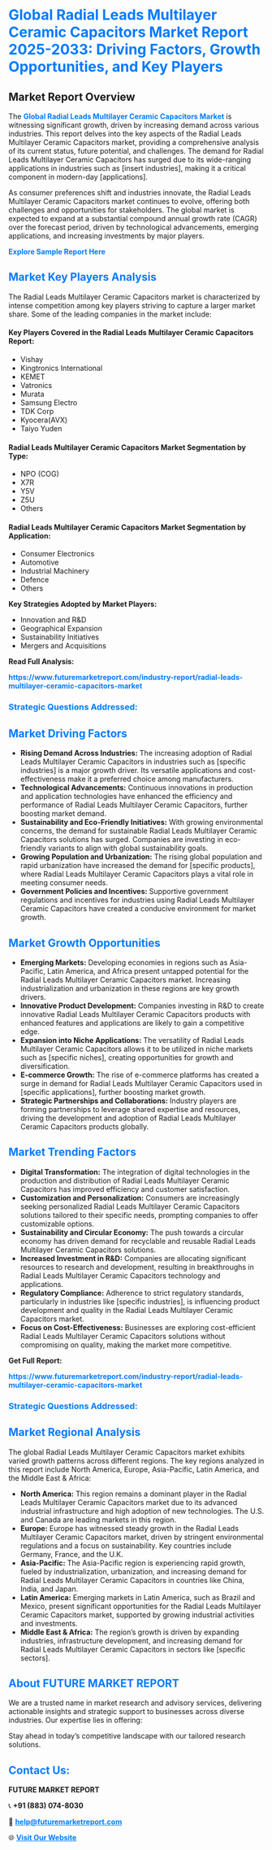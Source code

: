 <h1 style="color: #007BFF;">Global Radial Leads Multilayer Ceramic Capacitors Market Report 2025-2033: Driving Factors, Growth Opportunities, and Key Players</h1>

<section id="overview">
<h2>Market Report Overview</h2>
<p>The <a href="https://www.futuremarketreport.com/industry-report/radial-leads-multilayer-ceramic-capacitors-market" style="color: #007BFF; text-decoration: none;"><strong>Global Radial Leads Multilayer Ceramic Capacitors Market</strong></a> is witnessing significant growth, driven by increasing demand across various industries. This report delves into the key aspects of the Radial Leads Multilayer Ceramic Capacitors market, providing a comprehensive analysis of its current status, future potential, and challenges. The demand for Radial Leads Multilayer Ceramic Capacitors has surged due to its wide-ranging applications in industries such as [insert industries], making it a critical component in modern-day [applications].</p>
<p>As consumer preferences shift and industries innovate, the Radial Leads Multilayer Ceramic Capacitors market continues to evolve, offering both challenges and opportunities for stakeholders. The global market is expected to expand at a substantial compound annual growth rate (CAGR) over the forecast period, driven by technological advancements, emerging applications, and increasing investments by major players.</p>
</section>

<section id="overview">
<p><a href="https://www.futuremarketreport.com/request-sample/reportId=86607" style="color: #007BFF; text-decoration: none;"><strong>Explore Sample Report Here</strong></a></p>
</section>

<section id="key-players">
<h2 style="color: #007BFF;">Market Key Players Analysis</h2>
<p>The Radial Leads Multilayer Ceramic Capacitors market is characterized by intense competition among key players striving to capture a larger market share. Some of the leading companies in the market include:</p>
<h4>Key Players Covered in the Radial Leads Multilayer Ceramic Capacitors Report:</h4>
<ul><li>Vishay</li><li>Kingtronics International</li><li>KEMET</li><li>Vatronics</li><li>Murata</li><li>Samsung Electro</li><li>TDK Corp</li><li>Kyocera(AVX)</li><li>Taiyo Yuden</li></ul>
<h4>Radial Leads Multilayer Ceramic Capacitors Market Segmentation by Type:</h4>
<ul><li>NPO (COG)</li><li>X7R</li><li>Y5V</li><li>Z5U</li><li>Others</li></ul>

<h4>Radial Leads Multilayer Ceramic Capacitors Market Segmentation by Application:</h4>
<ul><li>Consumer Electronics</li><li>Automotive</li><li>Industrial Machinery</li><li>Defence</li><li>Others</li></ul>
<p><strong>Key Strategies Adopted by Market Players:</strong></p>
<ul>
<li>Innovation and R&D</li>
<li>Geographical Expansion</li>
<li>Sustainability Initiatives</li>
<li>Mergers and Acquisitions</li>
</ul>
</section>

<section>
<p><strong>Read Full Analysis: </strong></p><a href="https://www.futuremarketreport.com/industry-report/radial-leads-multilayer-ceramic-capacitors-market" style="color: #007BFF; text-decoration: none;"><strong>https://www.futuremarketreport.com/industry-report/radial-leads-multilayer-ceramic-capacitors-market</strong></a>
<h3 style="color: #007BFF;">Strategic Questions Addressed:</h3>
</section>

<section id="driving-factors">
<h2 style="color: #007BFF;">Market Driving Factors</h2>
<ul>
<li><strong>Rising Demand Across Industries:</strong> The increasing adoption of Radial Leads Multilayer Ceramic Capacitors in industries such as [specific industries] is a major growth driver. Its versatile applications and cost-effectiveness make it a preferred choice among manufacturers.</li>
<li><strong>Technological Advancements:</strong> Continuous innovations in production and application technologies have enhanced the efficiency and performance of Radial Leads Multilayer Ceramic Capacitors, further boosting market demand.</li>
<li><strong>Sustainability and Eco-Friendly Initiatives:</strong> With growing environmental concerns, the demand for sustainable Radial Leads Multilayer Ceramic Capacitors solutions has surged. Companies are investing in eco-friendly variants to align with global sustainability goals.</li>
<li><strong>Growing Population and Urbanization:</strong> The rising global population and rapid urbanization have increased the demand for [specific products], where Radial Leads Multilayer Ceramic Capacitors plays a vital role in meeting consumer needs.</li>
<li><strong>Government Policies and Incentives:</strong> Supportive government regulations and incentives for industries using Radial Leads Multilayer Ceramic Capacitors have created a conducive environment for market growth.</li>
</ul>
</section>

<section id="growth-opportunities">
<h2 style="color: #007BFF;">Market Growth Opportunities</h2>
<ul>
<li><strong>Emerging Markets:</strong> Developing economies in regions such as Asia-Pacific, Latin America, and Africa present untapped potential for the Radial Leads Multilayer Ceramic Capacitors market. Increasing industrialization and urbanization in these regions are key growth drivers.</li>
<li><strong>Innovative Product Development:</strong> Companies investing in R&D to create innovative Radial Leads Multilayer Ceramic Capacitors products with enhanced features and applications are likely to gain a competitive edge.</li>
<li><strong>Expansion into Niche Applications:</strong> The versatility of Radial Leads Multilayer Ceramic Capacitors allows it to be utilized in niche markets such as [specific niches], creating opportunities for growth and diversification.</li>
<li><strong>E-commerce Growth:</strong> The rise of e-commerce platforms has created a surge in demand for Radial Leads Multilayer Ceramic Capacitors used in [specific applications], further boosting market growth.</li>
<li><strong>Strategic Partnerships and Collaborations:</strong> Industry players are forming partnerships to leverage shared expertise and resources, driving the development and adoption of Radial Leads Multilayer Ceramic Capacitors products globally.</li>
</ul>
</section>

<section id="trending-factors">
<h2 style="color: #007BFF;">Market Trending Factors</h2>
<ul>
<li><strong>Digital Transformation:</strong> The integration of digital technologies in the production and distribution of Radial Leads Multilayer Ceramic Capacitors has improved efficiency and customer satisfaction.</li>
<li><strong>Customization and Personalization:</strong> Consumers are increasingly seeking personalized Radial Leads Multilayer Ceramic Capacitors solutions tailored to their specific needs, prompting companies to offer customizable options.</li>
<li><strong>Sustainability and Circular Economy:</strong> The push towards a circular economy has driven demand for recyclable and reusable Radial Leads Multilayer Ceramic Capacitors solutions.</li>
<li><strong>Increased Investment in R&D:</strong> Companies are allocating significant resources to research and development, resulting in breakthroughs in Radial Leads Multilayer Ceramic Capacitors technology and applications.</li>
<li><strong>Regulatory Compliance:</strong> Adherence to strict regulatory standards, particularly in industries like [specific industries], is influencing product development and quality in the Radial Leads Multilayer Ceramic Capacitors market.</li>
<li><strong>Focus on Cost-Effectiveness:</strong> Businesses are exploring cost-efficient Radial Leads Multilayer Ceramic Capacitors solutions without compromising on quality, making the market more competitive.</li>
</ul>
</section>

<section>
<p><strong>Get Full Report: </strong></p><a href="https://www.futuremarketreport.com/industry-report/radial-leads-multilayer-ceramic-capacitors-market" style="color: #007BFF; text-decoration: none;"><strong>https://www.futuremarketreport.com/industry-report/radial-leads-multilayer-ceramic-capacitors-market</strong></a>
<h3 style="color: #007BFF;">Strategic Questions Addressed:</h3>
</section>


<section id="regional-analysis">
<h2 style="color: #007BFF;">Market Regional Analysis</h2>
<p>The global Radial Leads Multilayer Ceramic Capacitors market exhibits varied growth patterns across different regions. The key regions analyzed in this report include North America, Europe, Asia-Pacific, Latin America, and the Middle East & Africa:</p>
<ul>
<li><strong>North America:</strong> This region remains a dominant player in the Radial Leads Multilayer Ceramic Capacitors market due to its advanced industrial infrastructure and high adoption of new technologies. The U.S. and Canada are leading markets in this region.</li>
<li><strong>Europe:</strong> Europe has witnessed steady growth in the Radial Leads Multilayer Ceramic Capacitors market, driven by stringent environmental regulations and a focus on sustainability. Key countries include Germany, France, and the U.K.</li>
<li><strong>Asia-Pacific:</strong> The Asia-Pacific region is experiencing rapid growth, fueled by industrialization, urbanization, and increasing demand for Radial Leads Multilayer Ceramic Capacitors in countries like China, India, and Japan.</li>
<li><strong>Latin America:</strong> Emerging markets in Latin America, such as Brazil and Mexico, present significant opportunities for the Radial Leads Multilayer Ceramic Capacitors market, supported by growing industrial activities and investments.</li>
<li><strong>Middle East & Africa:</strong> The region’s growth is driven by expanding industries, infrastructure development, and increasing demand for Radial Leads Multilayer Ceramic Capacitors in sectors like [specific sectors].</li>
</ul>
</section>

<footer>
<h2 style="color: #007BFF;">About FUTURE MARKET REPORT</h2>
<p>We are a trusted name in market research and advisory services, delivering actionable insights and strategic support to businesses across diverse industries. Our expertise lies in offering:</p>

<p>Stay ahead in today’s competitive landscape with our tailored research solutions.</p>

<h2 style="color: #007BFF;">Contact Us:</h2>
<p><strong>FUTURE MARKET REPORT</strong></p>
<p>📞 <strong>+91 (883) 074-8030</strong></p>
<p>📧 <strong><a href="mailto:help@futuremarketreport.com" style="color: #007BFF;">help@futuremarketreport.com</a></strong></p>
<p>🌐 <strong><a href="https://www.futuremarketreport.com/" style="color: #007BFF;">Visit Our Website</a></strong></p>
</footer>